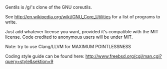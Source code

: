 Gentils is /g/'s clone of the GNU coreutils.

See http://en.wikipedia.org/wiki/GNU_Core_Utilities for a list of programs to write.

Just add whatever license you want, provided it's compatible with the MIT license.
Code credited to anonymous users will be under MIT.

Note: try to use Clang/LLVM for MAXIMUM POINTLESSNESS

Coding style guide can be found here: http://www.freebsd.org/cgi/man.cgi?query=style&sektion=9